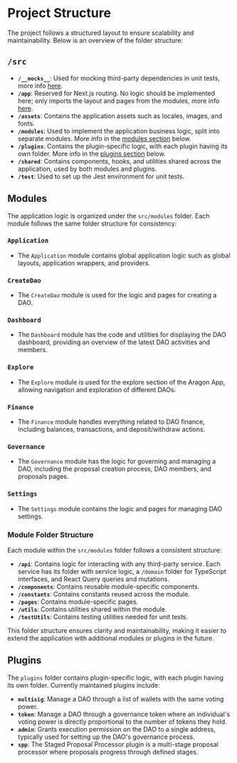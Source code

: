 # Project Structure

The project follows a structured layout to ensure scalability and maintainability. Below is an overview of the folder
structure:

## `/src`

- **`/__mocks__`**: Used for mocking third-party dependencies in unit tests, more info
  [here](https://jestjs.io/docs/manual-mocks#mocking-user-modules).
- **`/app`**: Reserved for Next.js routing. No logic should be implemented here; only imports the layout and pages from
  the modules, more info [here](https://nextjs.org/docs/app/building-your-application/routing).
- **`/assets`**: Contains the application assets such as locales, images, and fonts.
- **`/modules`**: Used to implement the application business logic, split into separate modules. More info in the
  [modules section](#modules) below.
- **`/plugins`**: Contains the plugin-specific logic, with each plugin having its own folder. More info in the
  [plugins section](#plugins) below.
- **`/shared`**: Contains components, hooks, and utilities shared across the application, used by both modules and
  plugins.
- **`/test`**: Used to set up the Jest environment for unit tests.

## Modules

The application logic is organized under the `src/modules` folder. Each module follows the same folder structure for
consistency:

### `Application`

- The `Application` module contains global application logic such as global layouts, application wrappers, and
  providers.

### `CreateDao`

- The `CreateDao` module is used for the logic and pages for creating a DAO.

### `Dashboard`

- The `Dashboard` module has the code and utilities for displaying the DAO dashboard, providing an overview of the
  latest DAO activities and members.

### `Explore`

- The `Explore` module is used for the explore section of the Aragon App, allowing navigation and exploration of
  different DAOs.

### `Finance`

- The `Finance` module handles everything related to DAO finance, including balances, transactions, and deposit/withdraw
  actions.

### `Governance`

- The `Governance` module has the logic for governing and managing a DAO, including the proposal creation process, DAO
  members, and proposals pages.

### `Settings`

- The `Settings` module contains the logic and pages for managing DAO settings.

### Module Folder Structure

Each module within the `src/modules` folder follows a consistent structure:

- **`/api`**: Contains logic for interacting with any third-party service. Each service has its folder with service
  logic, a `/domain` folder for TypeScript interfaces, and React Query queries and mutations.
- **`/components`**: Contains reusable module-specific components.
- **`/constants`**: Contains constants reused across the module.
- **`/pages`**: Contains module-specific pages.
- **`/utils`**: Contains utilities shared within the module.
- **`/testUtils`**: Contains testing utilities needed for unit tests.

This folder structure ensures clarity and maintainability, making it easier to extend the application with additional
modules or plugins in the future.

## Plugins

The `plugins` folder contains plugin-specific logic, with each plugin having its own folder. Currently maintained
plugins include:

- **`multisig`**: Manage a DAO through a list of wallets with the same voting power.
- **`token`**: Manage a DAO through a governance token where an individual's voting power is directly proportional to
  the number of tokens they hold.
- **`admin`**: Grants execution permission on the DAO to a single address, typically used for setting up the DAO's
  governance process.
- **`spp`**: The Staged Proposal Processor plugin is a multi-stage proposal processor where proposals progress through
  defined stages.

